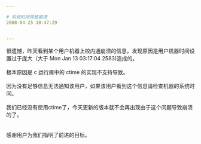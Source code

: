 ```yaml
---

# 系统时间导致崩溃
2008-04-25 10:47:29


---
```



很遗憾，昨天看到某个用户机器上校内通崩溃的信息，发现原因是用户机器时间设置过于庞大（大于 Mon Jan 13 03:17:04 2583)造成的。<br />
<br />
根本原因是 c 运行库中的 ctime 的实现不支持导致。<br />
<br />
因为没有足够信息无法通知该用户，如果该用户看到这个信息请检查机器的系统时间。<br />
<br />
我们已经没有使用ctime了，今天更新的版本就不会再出现由于这个问题导致崩溃的了。<br />
<br />
<br />
感谢用户为我们指明了前进的目标。<br />
<br />
<br />
<br />
